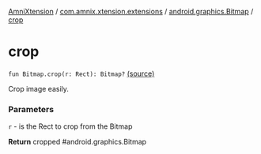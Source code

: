 [AmniXtension](../../index.md) / [com.amnix.xtension.extensions](../index.md) / [android.graphics.Bitmap](index.md) / [crop](./crop.md)

# crop

`fun Bitmap.crop(r: Rect): Bitmap?` [(source)](https://github.com/AmniX/AmniXTension/tree/master/AmniXtension/src/main/java/com/amnix/xtension/extensions/BitmapExtensions.kt#L85)

Crop image easily.

### Parameters

`r` - is the Rect to crop from the Bitmap

**Return**
cropped #android.graphics.Bitmap

